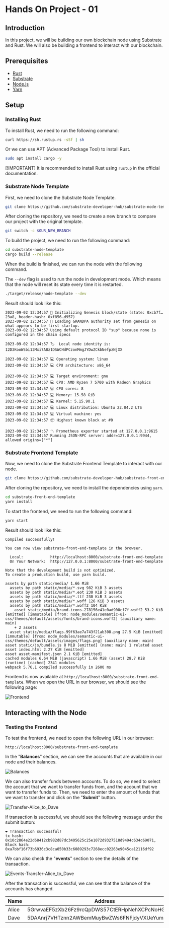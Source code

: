 # Hands On Project - 01

## Introduction

In this project, we will be building our own blockchain node using Substrate and Rust. We will also be building a frontend to interact with our blockchain.

## Prerequisites

- [Rust](https://www.rust-lang.org/tools/install)
- [Substrate](https://substrate.dev/docs/en/knowledgebase/getting-started/#manual-installation)
- [Node.js](https://nodejs.org/en/download/)
- [Yarn](https://classic.yarnpkg.com/en/docs/install/#mac-stable)

## Setup

### Installing Rust

To install Rust, we need to run the following command:

```bash
curl https://sh.rustup.rs -sSf | sh
```

Or we can use APT (Advanced Package Tool) to install Rust.

```bash
sudo apt install cargo -y
```

[!IMPORTANT]
It is recommended to install Rust using `rustup` in the official documentation.

### Substrate Node Template

First, we need to clone the Substrate Node Template.

```bash
git clone https://github.com/substrate-developer-hub/substrate-node-template
```

After cloning the repository, we need to create a new branch to compare our project with the original template.

```bash
git switch -c $OUR_NEW_BRANCH
```

To build the project, we need to run the following command:

```bash
cd substrate-node-template
cargo build --release
```

When the build is finished, we can run the node with the following command.

The `--dev` flag is used to run the node in development mode. Which means that the node will reset its state every time it is restarted.

```bash
./target/release/node-template --dev
```

Result should look like this:

```log
2023-09-02 12:34:57 🔨 Initializing Genesis block/state (state: 0xcb7f…23a8, header-hash: 0xf856…d957)
2023-09-02 12:34:57 👴 Loading GRANDPA authority set from genesis on what appears to be first startup.
2023-09-02 12:34:57 Using default protocol ID "sup" because none is configured in the chain specs

2023-09-02 12:34:57 🏷  Local node identity is: 12D3KooWSbi12Mxi7ABz1DSWCHdPCzonMmgJYDwZCkbNefpzNjXX

2023-09-02 12:34:57 💻 Operating system: linux
2023-09-02 12:34:57 💻 CPU architecture: x86_64

2023-09-02 12:34:57 💻 Target environment: gnu
2023-09-02 12:34:57 💻 CPU: AMD Ryzen 7 5700 with Radeon Graphics
2023-09-02 12:34:57 💻 CPU cores: 8
2023-09-02 12:34:57 💻 Memory: 15.58 GiB
2023-09-02 12:34:57 💻 Kernel: 5.15.90.1
2023-09-02 12:34:57 💻 Linux distribution: Ubuntu 22.04.2 LTS
2023-09-02 12:34:57 💻 Virtual machine: yes
2023-09-02 12:34:57 📦 Highest known block at #0

2023-09-02 12:34:57 〽️ Prometheus exporter started at 127.0.0.1:9615
2023-09-02 12:34:57 Running JSON-RPC server: addr=127.0.0.1:9944, allowed origins=["*"]
```

### Substrate Frontend Template

Now, we need to clone the Substrate Frontend Template to interact with our node.

```bash
git clone https://github.com/substrate-developer-hub/substrate-front-end-template
```

After cloning the repository, we need to install the dependencies using `yarn`.

```bash
cd substrate-front-end-template
yarn install
```

To start the frontend, we need to run the following command:

```bash
yarn start
```

Result should look like this:

```log
Compiled successfully!

You can now view substrate-front-end-template in the browser.

  Local:            http://localhost:8000/substrate-front-end-template
  On Your Network:  http://127.0.0.1:8000/substrate-front-end-template

Note that the development build is not optimized.
To create a production build, use yarn build.

assets by path static/media/ 1.66 MiB
  assets by path static/media/*.svg 982 KiB 3 assets
  assets by path static/media/*.eot 230 KiB 3 assets
  assets by path static/media/*.ttf 230 KiB 3 assets
  assets by path static/media/*.woff 126 KiB 3 assets
  assets by path static/media/*.woff2 104 KiB
    asset static/media/brand-icons.278156e41e0ad908cf7f.woff2 53.2 KiB [emitted] [immutable] [from: node_modules/semantic-ui-css/themes/default/assets/fonts/brand-icons.woff2] (auxiliary name: main)
    + 2 assets
  asset static/media/flags.99f63ae7a743f21ab308.png 27.5 KiB [emitted] [immutable] [from: node_modules/semantic-ui-css/themes/default/assets/images/flags.png] (auxiliary name: main)
asset static/js/bundle.js 8 MiB [emitted] (name: main) 1 related asset
asset index.html 2.27 KiB [emitted]
asset asset-manifest.json 2.1 KiB [emitted]
cached modules 6.64 MiB (javascript) 1.66 MiB (asset) 28.7 KiB (runtime) [cached] 2341 modules
webpack 5.76.1 compiled successfully in 2600 ms
```

Frontend is now available at `http://localhost:8000/substrate-front-end-template`. When we open the URL in our browser, we should see the following page:

![Frontend](./src/screenshots/substrate-frontend-initial_state.jpeg)

## Interacting with the Node

### Testing the Frontend

To test the frontend, we need to open the following URL in our browser:

```url
http://localhost:8000/substrate-front-end-template
```

In the "**Balances**" section, we can see the accounts that are available in our node and their balances.

![Balances](./src/screenshots/balances-initial_state.png)

We can also transfer funds between accounts. To do so, we need to select the account that we want to transfer funds from, and the account that we want to transfer funds to. Then, we need to enter the amount of funds that we want to transfer and click on the "**Submit**" button.

![Transfer-Alice_to_Dave](./src/screenshots/transfer-alice_to_dave.png)

If transaction is successful, we should see the following message under the submit button:

```log
❤️️ Transaction successful! 
tx hash: 0x10c2864e22d68412cb982d87dc3405625c25e1072d9327518d9494c634c69071, 
Block hash: 0xa7bbf16f73b6936c3c8ca050b33c6089293c7268ecc02263e9045ca12116df92
```

We can also check the "**events**" section to see the details of the transaction.

![Events-Transfer-Alice_to_Dave](./src/screenshots/events-transfer-alice_to_dave.png)

After the transaction is successful, we can see that the balance of the accounts has changed.

| Name | Address | Balance |
| ---- | ------- | ------- |
| Alice | 5GrwvaEF5zXb26Fz9rcQpDWS57CtERHpNehXCPcNoHGKutQY | 1,152,886,504,297,866,829 |
| Dave | 5DAAnrj7VHTznn2AWBemMuyBwZWs6FNFjdyVXUeYum3PTXFy | 35,000,000,000,000 |
